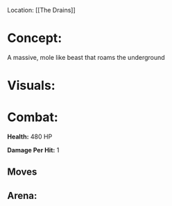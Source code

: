 
Location: [[The Drains]]


# **Concept:**

A massive, mole like beast that roams the underground




# Visuals:




# Combat:

**Health:** 480 HP

**Damage Per Hit:** 1

## Moves




## Arena:


